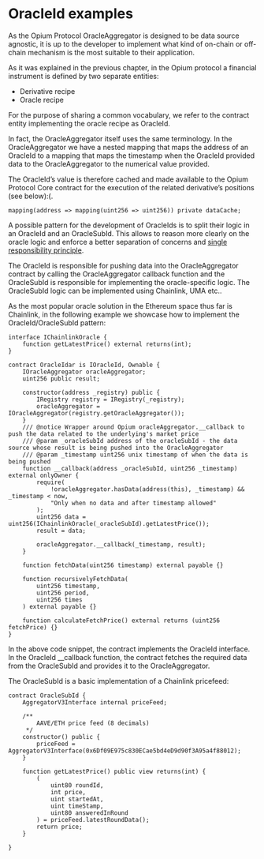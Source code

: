 # OracleId examples

As the Opium Protocol OracleAggregator is designed to be data source agnostic, it is up to the developer to implement what kind of on-chain or off-chain mechanism is the most suitable to their application.



As it was explained in the previous chapter, in the Opium protocol a financial instrument is defined by two separate entities:

* Derivative recipe
* Oracle recipe

For the purpose of sharing a common vocabulary, we refer to the contract entity implementing the oracle recipe as OracleId.&#x20;

In fact, the OracleAggregator itself uses the same terminology. In the OracleAggregator we have a nested mapping that maps the address of an OracleId to a mapping that maps the timestamp when the OracleId provided data to the OracleAggregator to the numerical value provided.

The OracleId’s value is therefore cached and made available to the Opium Protocol Core contract for the execution of the related derivative’s positions (see below):(.

```
mapping(address => mapping(uint256 => uint256)) private dataCache;
```



A possible pattern for the development of OracleIds is to split their logic in an OracleId and an OracleSubId. This allows to reason more clearly on the oracle logic and enforce a better separation of concerns and [single responsibility principle](https://en.wikipedia.org/wiki/Single-responsibility\_principle).

The OracleId is responsible for pushing data into the OracleAggregator contract by calling the OracleAggregator callback function and the OracleSubId is responsible for implementing the oracle-specific logic. The OracleSubId logic can be implemented using Chainlink, UMA etc..

As the most popular oracle solution in the Ethereum space thus far is Chainlink, in the following example we showcase how to implement the OracleId/OracleSubId pattern:

```
interface IChainlinkOracle {
    function getLatestPrice() external returns(int);
}

contract OracleIdar is IOracleId, Ownable {
    IOracleAggregator oracleAggregator;
    uint256 public result;

    constructor(address _registry) public {
        IRegistry registry = IRegistry(_registry);
        oracleAggregator = IOracleAggregator(registry.getOracleAggregator());
    }
    /// @notice Wrapper around Opium oracleAggregator.__callback to push the data related to the underlying's market price
    /// @param _oracleSubId address of the oracleSubId - the data source whose result is being pushed into the OracleAggregator
    /// @param _timestamp uint256 unix timestamp of when the data is being pushed
    function __callback(address _oracleSubId, uint256 _timestamp) external onlyOwner {
        require(
            !oracleAggregator.hasData(address(this), _timestamp) && _timestamp < now,
            "Only when no data and after timestamp allowed"
        );
        uint256 data = uint256(IChainlinkOracle(_oracleSubId).getLatestPrice());
        result = data;

        oracleAggregator.__callback(_timestamp, result);
    }

    function fetchData(uint256 timestamp) external payable {}

    function recursivelyFetchData(
        uint256 timestamp,
        uint256 period,
        uint256 times
    ) external payable {}

    function calculateFetchPrice() external returns (uint256 fetchPrice) {}
}
```

In the above code snippet, the contract implements the OracleId interface. In the OracleId \_\_callback function, the contract fetches the required data from the OracleSubId and provides it to the OracleAggregator.

The OracleSubId is a basic implementation of a Chainlink pricefeed:

```
contract OracleSubId {
    AggregatorV3Interface internal priceFeed;

    /**
        AAVE/ETH price feed (8 decimals)
     */
    constructor() public {
        priceFeed = AggregatorV3Interface(0x6Df09E975c830ECae5bd4eD9d90f3A95a4f88012);
    }

    function getLatestPrice() public view returns(int) {
        (
            uint80 roundId,
            int price,
            uint startedAt,
            uint timeStamp,
            uint80 answeredInRound
        ) = priceFeed.latestRoundData();
        return price;
    }

}
```

